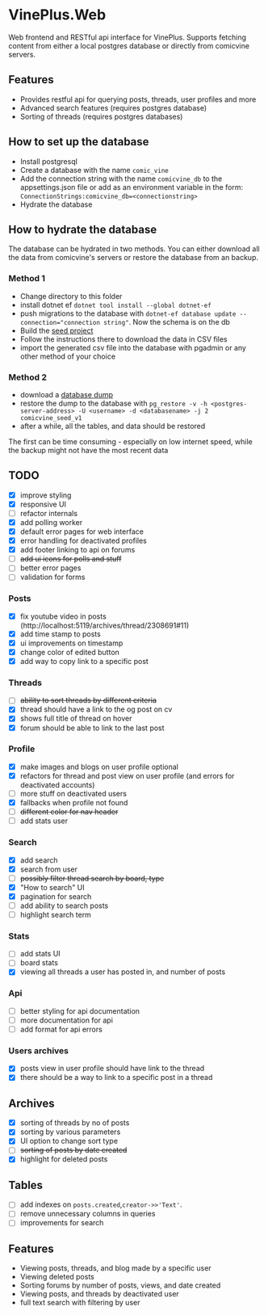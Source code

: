 ﻿# VinePlus.Web

Web frontend and RESTful api interface for VinePlus. 
Supports fetching content from either a local postgres database or directly from comicvine servers.

## Features
- Provides restful api for querying posts, threads, user profiles and more
- Advanced search features (requires postgres database)
- Sorting of threads (requires postgres databases)

## How to set up the database

- Install postgresql
- Create a database with the name `comic_vine`
- Add the connection string with the name `comicvine_db` to the appsettings.json file or add as an environment variable in the form: `ConnectionStrings:comicvine_db=<connectionstring>`
- Hydrate the database

## How to hydrate the database

The database can be hydrated in two methods. You can either download all the data from comicvine's servers or restore the database from an backup.

### Method 1
- Change directory to this folder
- install dotnet ef `dotnet tool install --global dotnet-ef`
- push migrations to the database with `dotnet-ef database update --connection="connection string"`. Now the schema is on the db
- Build the [seed project](../VinePlus.Seed/README.md)
- Follow the instructions there to download the data in CSV files
- import the generated csv file into the database with pgadmin or any other method of your choice

### Method 2
- download a [database dump](https://mega.nz/file/KX4kCCzL#ue4ZPxWDqRYBjCQSeww_M_aOsTonAkKKwo2yWHIlcDQ)
- restore the dump to the database with `pg_restore -v -h <postgres-server-address> -U <username> -d <databasename> -j 2 comicvine_seed_v1`
- after a while, all the tables, and data should be restored

The first can be time consuming - especially on low internet speed, while the backup might not have the most recent data


## TODO
- [x] improve styling
- [x] responsive UI
- [ ] refactor internals
- [x] add polling worker
- [x] default error pages for web interface
- [x] error handling for deactivated profiles
- [x] add footer linking to api on forums
- [ ] ~~add ui icons for polls and stuff~~
- [ ] better error pages
- [ ] validation for forms

### Posts
- [x] fix youtube video in posts (http://localhost:5119/archives/thread/2308691#11)
- [x] add time stamp to posts
- [x] ui improvements on timestamp
- [x] change color of edited button
- [x] add way to copy link to a specific post

### Threads 
- [ ] ~~ability to sort threads by different criteria~~
- [x] thread should have a link to the og post on cv
- [x] shows full title of thread on hover
- [x] forum should be able to link to the last post

### Profile
- [x] make images and blogs on user profile optional
- [x] refactors for thread and post view on user profile (and errors for deactivated accounts)
- [ ] more stuff on deactivated users
- [x] fallbacks when profile not found
- [ ] ~~different color for nav header~~
- [ ] add stats user

### Search
- [x] add search
- [x] search from user
- [ ] ~~possibly filter thread search by board, type~~
- [x] "How to search" UI
- [x] pagination for search
- [ ] add ability to search posts
- [ ] highlight search term

### Stats
- [ ] add stats UI
- [ ] board stats
- [x] viewing all threads a user has posted in, and number of posts

### Api
- [ ] better styling for api documentation
- [ ] more documentation for api
- [ ] add format for api errors

### Users archives
- [x] posts view in user profile should have link to the thread
- [x] there should be a way to link to a specific post in a thread

## Archives
- [x] sorting of threads by no of posts 
- [x] sorting by various parameters
- [x] UI option to change sort type
- [ ] ~~sorting of posts by date created~~
- [x] highlight for deleted posts

## Tables
- [ ] add indexes on `posts.created`,`creator->>'Text'`.
- [ ] remove unnecessary columns in queries
- [ ] improvements for search

## Features
- Viewing posts, threads, and blog made by a specific user
- Viewing deleted posts
- Sorting forums by number of posts, views, and date created
- Viewing posts, and threads by deactivated user
- full text search with filtering by user
